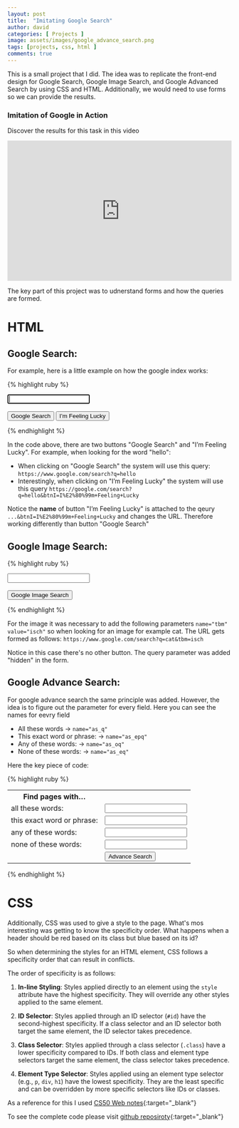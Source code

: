 ```yaml
---
layout: post
title:  "Imitating Google Search"
author: david
categories: [ Projects ]
image: assets/images/google_advance_search.png
tags: [projects, css, html ]
comments: true
---
```


This is a small project that I did. The idea was to replicate the front-end design for Google Search, Google Image Search, and Google Advanced Search by using CSS and HTML. Additionally, we would need to use forms so we can provide the results. 

### Imitation of Google in Action

Discover the results for this task in this video

<p>
<iframe width="100%" height="315" src="https://www.youtube.com/embed/yE5DRvgfORw" frameborder="0" allowfullscreen></iframe>
</p>


The key part of this project was to udnerstand forms and how the queries are formed. 

# HTML

## Google Search:

For example, here is a little example on how the google index works: 

{% highlight ruby %}
        <form action="https://google.com/search">
            <input class="text-box" type="text" name="q" autofocus>
            <br>
            <br>
            <button class="button" type="submit" value="Google Search">Google Search</button>
            <!-- btnI used with button I'm feeling lucky it will modify the query-->
            <button class="button" type="submit" name="btnI" value="I’m Feeling Lucky">I’m Feeling Lucky</button>
        </form>
{% endhighlight %}


In the code above, there are two buttons "Google Search" and "I’m Feeling Lucky". For example, when looking for the word "hello": 

- When clicking on "Google Search" the system will use this query: `https://www.google.com/search?q=hello`
- Interestingly, when clicking on "I’m Feeling Lucky" the system will use this query `https://google.com/search?q=hello&btnI=I%E2%80%99m+Feeling+Lucky`

Notice the **name** of button "I’m Feeling Lucky" is attached to the qeury `...&btnI=I%E2%80%99m+Feeling+Lucky` and changes the URL. Therefore working differently than button "Google Search"

## Google Image Search:

{% highlight ruby %}
        <form action="https://google.com/search">
            <input class="text-box" type="text" name="q">
            <input type="hidden" name="tbm" value="isch" />
            <br>
            <br>
            <button class="button" type="submit" value="Google Image Search">Google Image Search</button>
        </form>
{% endhighlight %}

For the image it was necessary to add the following parameters `name="tbm" value="isch"` so when looking for an image for example cat. The URL gets formed as follows: `https://www.google.com/search?q=cat&tbm=isch` 

Notice in this case there's no other button. The query parameter was added "hidden" in the form. 
 
## Google Advance Search:

For google advance search the same principle was added. However, the idea is to figure out the parameter for every field. Here you can see the names for eevry field

- All these words ->  `name="as_q"`
- This exact word or phrase: ->  `name="as_epq"`
- Any of these words: ->  `name="as_oq"`
- None of these words: ->  `name="as_eq"`

Here the key piece of code: 

{% highlight ruby %}
<form action="https://google.com/search">
            <table>
                <tr>
                    <th>
                        Find pages with…
                    </th>
                    <th>
                    </th>
                </tr>
                <tr>
                    <td>
                        all these words:
                    </td>
                    <td>
                        <input type="text" name="as_q">
                    </td>
                </tr>
                <tr>
                    <td>
                        this exact word or phrase:
                    </td>
                    <td>
                        <input type="text" name="as_epq">
                    </td>
                </tr>
                <tr>
                    <td>
                        any of these words:
                    </td>
                    <td>
                        <input type="text" name="as_oq">
                    </td>
                </tr>
                <tr>
                    <td>
                        none of these words:
                    </td>
                    <td>
                        <input type="text" name="as_eq">
                    </td>
                </tr>
                <tr>
                    <td>
                    </td>
                    <td>
                        <div class="button-container"> <!-- Container to align the button -->
                            <button class="button" id="button" type="submit" value="Advance Search">Advance Search</button>
                        </div>
                    </td>
                </tr>
            </table>
        </form>
{% endhighlight %}


# CSS 

Additionally, CSS was used to give a style to the page. What's mos interesting was getting to know the specificity order.  What happens when a header should be red based on its class but blue based on its id? 

So when determining the styles for an HTML element, CSS follows a specificity order that can result in conflicts. 

The order of specificity is as follows:

1. **In-line Styling**: Styles applied directly to an element using the `style` attribute have the highest specificity. They will override any other styles applied to the same element.

2. **ID Selector**: Styles applied through an ID selector (`#id`) have the second-highest specificity. If a class selector and an ID selector both target the same element, the ID selector takes precedence.

3. **Class Selector**: Styles applied through a class selector (`.class`) have a lower specificity compared to IDs. If both class and element type selectors target the same element, the class selector takes precedence.

4. **Element Type Selector**: Styles applied using an element type selector (e.g., `p`, `div`, `h1`) have the lowest specificity. They are the least specific and can be overridden by more specific selectors like IDs or classes.


As a reference for this I used [CS50 Web notes][cs50x-web]{:target="_blank"}

To see the complete code please visit [github reposiroty][github-imitating-google]{:target="_blank"}


<!-- Specifications accomplished in this project: 

# Website Requirements

Your website should have at least three pages:

1. **Google Search Page** (named `index.html`):
   - Include links in the upper-right corner to navigate to Image Search and Advanced Search pages.
   - Provide a search bar with rounded corners.
   - Center the search button beneath the search bar.
   - Allow users to enter a query, click "Google Search," and view Google search results.

2. **Google Image Search Page**:
   - Include a link in the upper-right corner to return to Google Search.
   - Allow users to enter a query, click a search button, and view Google Image search results.

3. **Google Advanced Search Page**:
   - Include a link in the upper-right corner to return to Google Search.
   - Allow users to input data for the following fields, similar to Google's advanced search options:
     - "Find pages with all these words:"
     - "Find pages with this exact word or phrase:"
     - "Find pages with any of these words:"
     - "Find pages with none of these words:"
   - Stack the four options vertically, and align all text fields to the left.
   - Use Google's CSS aesthetics, including a blue "Advanced Search" button with white text.

4. **"I'm Feeling Lucky" Button**:
   - Add an "I'm Feeling Lucky" button to the main Google Search page.
   - Clicking this button should take users directly to the first Google search result for the query, bypassing the normal results page.
   - Note: A redirect notice may appear due to a security feature implemented by Google.

Make sure your CSS design aligns with Google's aesthetics. -->

[cs50x-harvard]: https://cs50.harvard.edu/x/2023/
[github-imitating-google]: https://github.com/jdsuta/projects/tree/main/Imitating_Google
[cs50x-web]: https://cs50.harvard.edu/web/2020/notes/0/